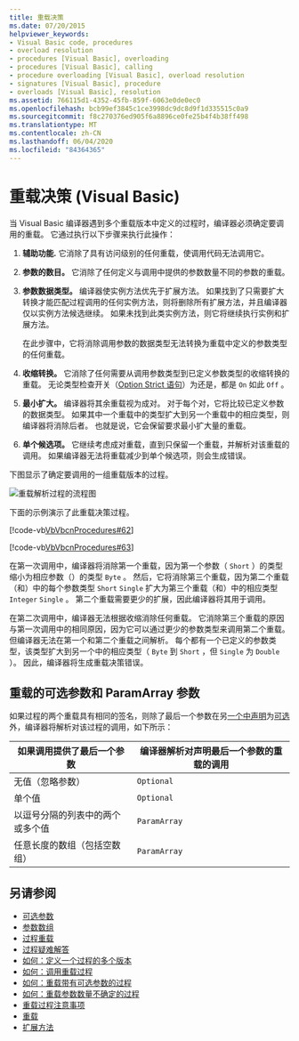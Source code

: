 ```yaml
---
title: 重载决策
ms.date: 07/20/2015
helpviewer_keywords:
- Visual Basic code, procedures
- overload resolution
- procedures [Visual Basic], overloading
- procedures [Visual Basic], calling
- procedure overloading [Visual Basic], overload resolution
- signatures [Visual Basic], procedure
- overloads [Visual Basic], resolution
ms.assetid: 766115d1-4352-45fb-859f-6063e0de0ec0
ms.openlocfilehash: bcb99ef3845c1ce3998dc9dc8d9f1d335515c0a9
ms.sourcegitcommit: f8c270376ed905f6a8896ce0fe25b4f4b38ff498
ms.translationtype: MT
ms.contentlocale: zh-CN
ms.lasthandoff: 06/04/2020
ms.locfileid: "84364365"
---
```

# <a name="overload-resolution-visual-basic"></a>重载决策 (Visual Basic)
当 Visual Basic 编译器遇到多个重载版本中定义的过程时，编译器必须确定要调用的重载。 它通过执行以下步骤来执行此操作：  
  
1. **辅助功能.** 它消除了具有访问级别的任何重载，使调用代码无法调用它。  
  
2. **参数的数目。** 它消除了任何定义与调用中提供的参数数量不同的参数的重载。  
  
3. **参数数据类型。** 编译器使实例方法优先于扩展方法。 如果找到了只需要扩大转换才能匹配过程调用的任何实例方法，则将删除所有扩展方法，并且编译器仅以实例方法候选继续。 如果未找到此类实例方法，则它将继续执行实例和扩展方法。  
  
     在此步骤中，它将消除调用参数的数据类型无法转换为重载中定义的参数类型的任何重载。  
  
4. **收缩转换。** 它消除了任何需要从调用参数类型到已定义参数类型的收缩转换的重载。 无论类型检查开关（[Option Strict 语句](../../../language-reference/statements/option-strict-statement.md)）为还是，都是 `On` 如此 `Off` 。  
  
5. **最小扩大。** 编译器将其余重载视为成对。 对于每个对，它将比较已定义参数的数据类型。 如果其中一个重载中的类型扩大到另一个重载中的相应类型，则编译器将消除后者。 也就是说，它会保留要求最小扩大量的重载。  
  
6. **单个候选项。** 它继续考虑成对重载，直到只保留一个重载，并解析对该重载的调用。 如果编译器无法将重载减少到单个候选项，则会生成错误。  
  
 下图显示了确定要调用的一组重载版本的过程。  
  
 ![重载解析过程的流程图](./media/overload-resolution/determine-overloaded-version.gif "在重载版本之间进行解析")
  
 下面的示例演示了此重载决策过程。  
  
 [!code-vb[VbVbcnProcedures#62](~/samples/snippets/visualbasic/VS_Snippets_VBCSharp/VbVbcnProcedures/VB/Class1.vb#62)]  
  
 [!code-vb[VbVbcnProcedures#63](~/samples/snippets/visualbasic/VS_Snippets_VBCSharp/VbVbcnProcedures/VB/Class1.vb#63)]  
  
 在第一次调用中，编译器将消除第一个重载，因为第一个参数（ `Short` ）的类型缩小为相应参数（）的类型 `Byte` 。 然后，它将消除第三个重载，因为第二个重载（和）中的每个参数类型 `Short` `Single` 扩大为第三个重载（和）中的相应类型 `Integer` `Single` 。 第二个重载需要更少的扩展，因此编译器将其用于调用。  
  
 在第二次调用中，编译器无法根据收缩消除任何重载。 它消除第三个重载的原因与第一次调用中的相同原因，因为它可以通过更少的参数类型来调用第二个重载。 但编译器无法在第一个和第二个重载之间解析。 每个都有一个已定义的参数类型，该类型扩大到另一个中的相应类型（ `Byte` 到 `Short` ，但 `Single` 为 `Double` ）。 因此，编译器将生成重载决策错误。  
  
## <a name="overloaded-optional-and-paramarray-arguments"></a>重载的可选参数和 ParamArray 参数  
 如果过程的两个重载具有相同的签名，则除了最后一个参数在另[一个中声明](../../../language-reference/modifiers/paramarray.md)为[可选](../../../language-reference/modifiers/optional.md)外，编译器将解析对该过程的调用，如下所示：  
  
|如果调用提供了最后一个参数|编译器解析对声明最后一个参数的重载的调用|  
|---|---|  
|无值（忽略参数）|`Optional`|  
|单个值|`Optional`|  
|以逗号分隔的列表中的两个或多个值|`ParamArray`|  
|任意长度的数组（包括空数组）|`ParamArray`|  
  
## <a name="see-also"></a>另请参阅

- [可选参数](./optional-parameters.md)
- [参数数组](./parameter-arrays.md)
- [过程重载](./procedure-overloading.md)
- [过程疑难解答](./troubleshooting-procedures.md)
- [如何：定义一个过程的多个版本](./how-to-define-multiple-versions-of-a-procedure.md)
- [如何：调用重载过程](./how-to-call-an-overloaded-procedure.md)
- [如何：重载带有可选参数的过程](./how-to-overload-a-procedure-that-takes-optional-parameters.md)
- [如何：重载参数数量不确定的过程](./how-to-overload-a-procedure-that-takes-an-indefinite-number-of-parameters.md)
- [重载过程注意事项](./considerations-in-overloading-procedures.md)
- [重载](../../../language-reference/modifiers/overloads.md)
- [扩展方法](./extension-methods.md)
